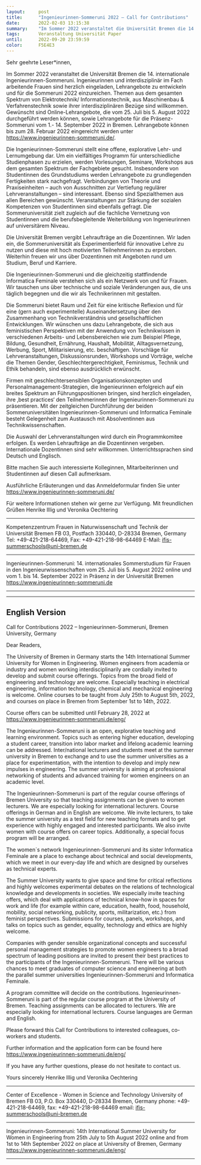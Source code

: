 ```yaml
---
layout:     post
title:      "Ingenieurinnen-Sommeruni 2022 – Call for Contributions"
date:       2022-02-03 13:15:38
summary:    "Im Sommer 2022 veranstaltet die Universität Bremen die 14. internationale Ingenieurinnen-Sommeruni. Ingenieurinnen und interdisziplinär im Fach arbeitende Frauen sind herzlich eingeladen, Lehrangebote zu entwickeln und für die Sommeruni 2022 einzureichen."
tags:       Veranstaltung Universität Paper
until:		2022-09-20 23:59:59
color:      F5E4E3
---
```


Sehr geehrte Leser\*innen,

Im Sommer 2022 veranstaltet die Universität Bremen die 14. internationale Ingenieurinnen-Sommeruni. Ingenieurinnen und interdisziplinär im Fach arbeitende Frauen sind herzlich eingeladen, Lehrangebote zu entwickeln und für die Sommeruni 2022 einzureichen. Themen aus dem gesamten Spektrum von Elektrotechnik/ Informationstechnik, aus Maschinenbau & Verfahrenstechnik sowie ihrer interdisziplinären Bezüge sind willkommen. Gewünscht sind Online-Lehrangebote, die vom 25. Juli bis 5. August 2022 durchgeführt werden können, sowie Lehrangebote für die Präsenz-Sommeruni vom 1.- 14. September 2022 in Bremen. 
Lehrangebote können bis zum 28. Februar 2022 eingereicht werden unter
https://www.ingenieurinnen-sommeruni.de/.

Die Ingenieurinnen-Sommeruni stellt eine offene, explorative Lehr- und Lernumgebung dar. Um ein vielfältiges Programm für unterschiedliche Studienphasen zu erzielen, werden Vorlesungen, Seminare, Workshops aus dem gesamten Spektrum der Fachgebiete gesucht. Insbesondere von Studentinnen des Grundstudiums werden Lehrangebote zu grundlegenden Fertigkeiten stark nachgefragt. Verbindungen von Theorie und Praxiseinheiten – auch von Ausschnitten zur Vertiefung regulärer Lehrveranstaltungen – sind interessant. Ebenso sind Spezialthemen aus allen Bereichen gewünscht. Veranstaltungen zur Stärkung der sozialen Kompetenzen von Studentinnen sind ebenfalls gefragt. Die Sommeruniversität zielt zugleich auf die fachliche Vernetzung von Studentinnen und die berufsbegleitende Weiterbildung von Ingenieurinnen auf universitärem Niveau. 

Die Universität Bremen vergibt Lehraufträge an die Dozentinnen. Wir laden ein, die Sommeruniversität als Experimentierfeld für innovative Lehre zu nutzen und diese mit hoch motivierten Teilnehmerinnen zu erproben. Weiterhin freuen wir uns über Dozentinnen mit Angeboten rund um Studium, Beruf und Karriere.

Die Ingenieurinnen-Sommeruni und die gleichzeitig stattfindende Informatica Feminale verstehen sich als ein Netzwerk von und für Frauen. Wir tauschen uns über technische und soziale Veränderungen aus, die uns täglich begegnen und die wir als Technikerinnen mit gestalten. 

Die Sommeruni bietet Raum und Zeit für eine kritische Reflexion und für eine (gern auch experimentelle) Auseinandersetzung über den Zusammenhang von Technikverständnis und gesellschaftlichen Entwicklungen. Wir wünschen uns dazu Lehrangebote, die sich aus feministischen Perspektiven mit der Anwendung von Technikwissen in verschiedenen Arbeits- und Lebensbereichen wie zum Beispiel Pflege, Bildung, Gesundheit, Ernährung, Haushalt, Mobilität, Alltagsvernetzung, Werbung, Sport, Militarisierung, etc. beschäftigen. Vorschläge für Lehrveranstaltungen, Diskussionsrunden, Workshops und Vorträge, welche die Themen Gender, Geschlechtergerechtigkeit, Feminismus, Technik und Ethik behandeln, sind ebenso ausdrücklich erwünscht. 

Firmen mit geschlechtersensiblen Organisationskonzepten und Personalmanagement-Strategien, die Ingenieurinnen erfolgreich auf ein breites Spektrum an Führungspositionen bringen, sind herzlich eingeladen, ihre ‚best practices‘ den Teilnehmerinnen der Ingenieurinnen-Sommeruni zu präsentieren. Mit der zeitgleichen Durchführung der beiden Sommeruniversitäten Ingenieurinnen-Sommeruni und Informatica Feminale besteht Gelegenheit zum Austausch mit Absolventinnen aus Technikwissenschaften.

Die Auswahl der Lehrveranstaltungen wird durch ein Programmkomitee erfolgen. Es werden Lehraufträge an die Dozentinnen vergeben. Internationale Dozentinnen sind sehr willkommen. Unterrichtssprachen sind Deutsch und Englisch. 

Bitte machen Sie auch interessierte Kolleginnen, Mitarbeiterinnen und Studentinnen auf diesen Call aufmerksam. 

Ausführliche Erläuterungen und das Anmeldeformular finden Sie unter
https://www.ingenieurinnen-sommeruni.de/

Für weitere Informationen stehen wir gerne zur Verfügung. 
Mit freundlichen Grüßen
Henrike Illig und Veronika Oechtering
******************************************
Kompetenzzentrum Frauen in Naturwissenschaft und Technik 
der Universität Bremen
FB 03, Postfach 330440, D-28334 Bremen, Germany
Tel: \+49-421-218-64469, Fax: \+49-421-218-98-64469
E-Mail: ifis-summerschools@uni-bremen.de

******************************************
Ingenieurinnen-Sommeruni:
14. internationales Sommerstudium für Frauen in den Ingenieurwissenschaften
vom 25. Juli bis 5. August 2022 online und
vom 1. bis 14. September 2022 in Präsenz in der
Universität Bremen
https://www.ingenieurinnen-sommeruni.de
******************************************


---------------------------------------------
English Version
---------------------------------------------

Call for Contributions 2022 – Ingenieurinnen-Sommeruni, Bremen University, Germany

Dear Readers,

The University of Bremen in Germany starts the 14th International Summer University for Women in Engineering. 
Women engineers from academia or industry and women working interdisciplinarily are cordially invited to develop and submit course offerings. Topics from the broad field of engineering and technology are welcome. Especially teaching in electrical engineering, information technology, chemical and mechanical engineering is welcome. Online courses to be taught from July 25th to August 5th, 2022, and courses on place in Bremen from September 1st to 14th, 2022. 

Course offers can be submitted until February 28, 2022 at
https://www.ingenieurinnen-sommeruni.de/eng/

The Ingenieurinnen-Sommeruni is an open, explorative teaching and learning environment. Topics such as entering higher education, developing a student career, transition into labor market and lifelong academic learning can be addressed. Inter/national lecturers and students meet at the summer university in Bremen to exchange and to use the summer universities as a place for experimentation, with the intention to develop and imply new impulses in engineering. The summer university is aiming at professional networking of students and advanced training for women engineers on an academic level. 

The Ingenieurinnen-Sommeruni is part of the regular course offerings of Bremen University so that teaching assignments can be given to women lecturers. We are especially looking for international lecturers. Course offerings in German and in English are welcome. We invite lecturers, to take the summer university as a test field for new teaching formats and to get experience with highly engaged and interested participants. We also invite women with course offers on career topics. Additionally, a special focus program will be arranged. 

The women´s network Ingenieurinnen-Sommeruni and its sister Informatica Feminale are a place to exchange about technical and social developments, which we meet in our every-day life and which are designed by ourselves as technical experts. 

The Summer University wants to give space and time for critical reflections and highly welcomes experimental debates on the relations of technological knowledge and developments in societies. We especially invite teaching offers, which deal with applications of technical know-how in spaces for work and life (for example within care, education, health, food, household, mobility, social networking, publicity, sports, militarization, etc.) from feminist perspectives.
Submissions for courses, panels, workshops, and talks on topics such as gender, equality, technology and ethics are highly welcome. 

Companies with gender sensible organizational concepts and successful personal management strategies to promote women engineers to a broad spectrum of leading positions are invited to present their best practices to the participants of the Ingenieurinnen-Sommeruni. There will be various chances to meet graduates of computer science and engineering at both the parallel summer universities Ingenieurinnen-Sommeruni and Informatica Feminale.

A program committee will decide on the contributions. Ingenieurinnen-Sommeruni is part of the regular course program at the University of Bremen. Teaching assignments can be allocated to lecturers. We are especially looking for international lecturers. Course languages are German and English. 

Please forward this Call for Contributions to interested colleagues, co-workers and students. 

Further information and the application form can be found here
https://www.ingenieurinnen-sommeruni.de/eng/

If you have any further questions, please do not hesitate to contact us. 

Yours sincerely
Henrike Illig und Veronika Oechtering

******************************************
Center of Excellence - Women in Science and Technology
University of Bremen
FB 03, P.O. Box 330440, D-28334 Bremen, Germany
phone: \+49-421-218-64469, fax: \+49-421-218-98-64469
email: ifis-summerschools@uni-bremen.de

******************************************
Ingenieurinnen-Sommeruni:
14th International Summer University for Women in Engineering
from 25th July to 5th August 2022 online and
from 1st to 14th September 2022 on place at
University of Bremen, Germany
https://www.ingenieurinnen-sommeruni.de/eng/

******************************************